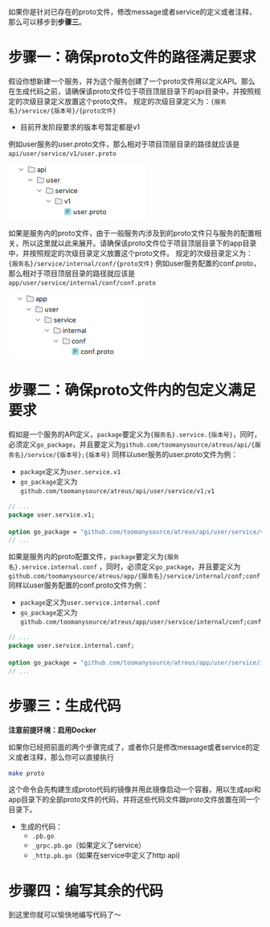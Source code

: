 如果你是针对已存在的proto文件，修改message或者service的定义或者注释，那么可以移步到**步骤三**。

# 步骤一：确保proto文件的路径满足要求

假设你想新建一个服务，并为这个服务创建了一个proto文件用以定义API。那么在生成代码之前，请确保该proto文件位于项目顶层目录下的api目录中，并按照规定的次级目录定义放置这个proto文件。
规定的次级目录定义为：`{服务名}/service/{版本号}/{proto文件}`

- 目前开发阶段要求的版本号暂定都是v1

例如user服务的user.proto文件，那么相对于项目顶层目录的路径就应该是 `api/user/service/v1/user.proto`

![image.png](../../img/proto/api_proto_location.png)

如果是服务内的proto文件，由于一般服务内涉及到的proto文件只与服务的配置相关，所以这里就以此来展开。请确保该proto文件位于项目顶层目录下的app目录中，并按照规定的次级目录定义放置这个proto文件。
规定的次级目录定义为：`{服务名}/service/internal/conf/{proto文件}`
例如user服务配置的conf.proto，那么相对于项目顶层目录的路径就应该是 `app/user/service/internal/conf/conf.proto`

![image.png](../../img/proto/app_proto_location.png)

# 步骤二：确保proto文件内的包定义满足要求

假如是一个服务的API定义，`package`要定义为`{服务名}.service.{版本号}`，同时，必须定义`go_package`，并且要定义为`github.com/toomanysource/atreus/api/{服务名}/service/{版本号};{版本号}`
同样以user服务的user.proto文件为例：

- `package`定义为`user.service.v1`
- `go_package`定义为`github.com/toomanysource/atreus/api/user/service/v1;v1`
```protobuf
// ...
package user.service.v1;

option go_package = "github.com/toomanysource/atreus/api/user/service/v1;v1";
// ...
```

如果是服务内的proto配置文件，`package`要定义为`{服务名}.service.internal.conf` ，同时，必须定义`go_package`，并且要定义为`github.com/toomanysource/atreus/app/{服务名}/service/internal/conf;conf`
同样以user服务配置的conf.proto文件为例：

- `package`定义为`user.service.internal.conf`
- `go_package`定义为`github.com/toomanysource/atreus/app/user/service/internal/conf;conf`
```protobuf
// ...
package user.service.internal.conf;

option go_package = "github.com/toomanysource/atreus/app/user/service/internal/conf;conf";
// ...
```

# 步骤三：生成代码

**注意前提环境：启用Docker**

如果你已经把前面的两个步骤完成了，或者你只是修改message或者service的定义或者注释，那么你可以直接执行
```bash
make proto
```
这个命令会先构建生成proto代码的镜像并用此镜像启动一个容器，用以生成api和app目录下的全部proto文件的代码，并将这些代码文件跟proto文件放置在同一个目录下。

- 生成的代码：
   - `.pb.go`
   - `_grpc.pb.go`（如果定义了service）
   - `_http.pb.go`（如果在service中定义了http api)

# 步骤四：编写其余的代码

到这里你就可以愉快地编写代码了～
